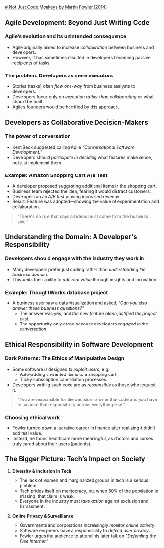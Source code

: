 [# Not Just Code Monkeys by Martin Fowler (2014)](https://www.youtube.com/watch?v=4E3xfR6IBII&ab_channel=GOTOConferences)

## Agile Development: Beyond Just Writing Code

### Agile’s evolution and its unintended consequence

- Agile originally aimed to increase _collaboration_ between business and developers.
- However, it has sometimes resulted in developers becoming passive recipients of tasks.

### The problem: Developers as mere executors

- Stories (tasks) often _flow one-way_ from business analysts to developers.
- Developers focus only on _execution rather than collaborating_ on what should be built.
- Agile’s founders would be horrified by this approach.

## Developers as Collaborative Decision-Makers

### The power of conversation

- Kent Beck suggested calling Agile _“Conversational Software Development.”_
- Developers should _participate in deciding_ what features make sense, not just implement them.

### Example: Amazon Shopping Cart A/B Test

- A developer proposed suggesting additional items in the shopping cart.
- Business team rejected the idea, fearing it would distract customers.
- Developer ran an _A/B test_ proving increased revenue.
- Result: Feature was adopted—showing the value of experimentation and collaboration.

> "There's no rule that says all ideas must come from the business side."

## Understanding the Domain: A Developer's Responsibility

### Developers should engage with the industry they work in

- Many developers prefer just coding rather than _understanding the business domain_.
- This _limits_ their ability to _add real value_ through insights and innovation.

### Example: ThoughtWorks database project

- A business user saw a data visualization and asked, _"Can you also answer these business questions?"_
  - The answer was yes, and _the new feature alone justified the project cost_.
  - The opportunity only arose because developers _engaged in the conversation_.

## Ethical Responsibility in Software Development

### Dark Patterns: The Ethics of Manipulative Design

- Some software is designed to _exploit users_, e.g.,
  - Auto-adding unwanted items to a shopping cart.
  - Tricky subscription cancellation processes.
- Developers writing such code are as _responsible_ as those who request it.

> "You are responsible for the decision to write that code and you have to balance that responsibility across everything else."

### Choosing ethical work

- Fowler turned down a lucrative career in finance after realizing it didn’t add real value.
- Instead, he found healthcare more meaningful, as doctors and nurses truly cared about their users (patients).

## The Bigger Picture: Tech’s Impact on Society

1. **Diversity & Inclusion in Tech**

   - The lack of women and marginalized groups in tech is a serious problem.
   - Tech prides itself on meritocracy, but when 50% of the population is missing, that claim is weak.
   - Everyone in the industry must _take action_ against exclusion and harassment.

2. **Online Privacy & Surveillance**

   - Governments and corporations increasingly _monitor online activity_.
   - Software engineers have a responsibility to _defend user privacy_.
   - Fowler urges the audience to attend his later talk on _"Defending the Free Internet."_
